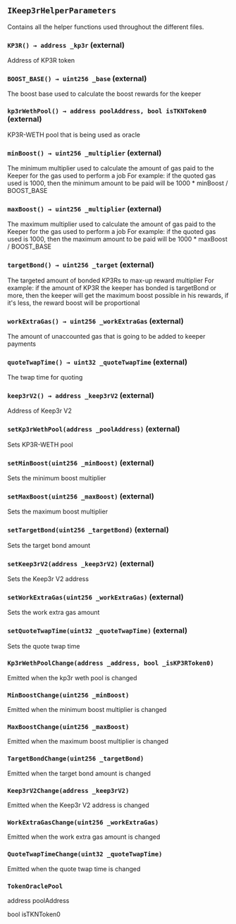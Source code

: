 ## `IKeep3rHelperParameters`

Contains all the helper functions used throughout the different files.




### `KP3R() → address _kp3r` (external)

Address of KP3R token




### `BOOST_BASE() → uint256 _base` (external)

The boost base used to calculate the boost rewards for the keeper




### `kp3rWethPool() → address poolAddress, bool isTKNToken0` (external)

KP3R-WETH pool that is being used as oracle




### `minBoost() → uint256 _multiplier` (external)

The minimum multiplier used to calculate the amount of gas paid to the Keeper for the gas used to perform a job
        For example: if the quoted gas used is 1000, then the minimum amount to be paid will be 1000 * minBoost / BOOST_BASE




### `maxBoost() → uint256 _multiplier` (external)

The maximum multiplier used to calculate the amount of gas paid to the Keeper for the gas used to perform a job
        For example: if the quoted gas used is 1000, then the maximum amount to be paid will be 1000 * maxBoost / BOOST_BASE




### `targetBond() → uint256 _target` (external)

The targeted amount of bonded KP3Rs to max-up reward multiplier
        For example: if the amount of KP3R the keeper has bonded is targetBond or more, then the keeper will get
                     the maximum boost possible in his rewards, if it's less, the reward boost will be proportional




### `workExtraGas() → uint256 _workExtraGas` (external)

The amount of unaccounted gas that is going to be added to keeper payments




### `quoteTwapTime() → uint32 _quoteTwapTime` (external)

The twap time for quoting




### `keep3rV2() → address _keep3rV2` (external)

Address of Keep3r V2




### `setKp3rWethPool(address _poolAddress)` (external)

Sets KP3R-WETH pool




### `setMinBoost(uint256 _minBoost)` (external)

Sets the minimum boost multiplier




### `setMaxBoost(uint256 _maxBoost)` (external)

Sets the maximum boost multiplier




### `setTargetBond(uint256 _targetBond)` (external)

Sets the target bond amount




### `setKeep3rV2(address _keep3rV2)` (external)

Sets the Keep3r V2 address




### `setWorkExtraGas(uint256 _workExtraGas)` (external)

Sets the work extra gas amount




### `setQuoteTwapTime(uint32 _quoteTwapTime)` (external)

Sets the quote twap time





### `Kp3rWethPoolChange(address _address, bool _isKP3RToken0)`

Emitted when the kp3r weth pool is changed




### `MinBoostChange(uint256 _minBoost)`

Emitted when the minimum boost multiplier is changed




### `MaxBoostChange(uint256 _maxBoost)`

Emitted when the maximum boost multiplier is changed




### `TargetBondChange(uint256 _targetBond)`

Emitted when the target bond amount is changed




### `Keep3rV2Change(address _keep3rV2)`

Emitted when the Keep3r V2 address is changed




### `WorkExtraGasChange(uint256 _workExtraGas)`

Emitted when the work extra gas amount is changed




### `QuoteTwapTimeChange(uint32 _quoteTwapTime)`

Emitted when the quote twap time is changed





### `TokenOraclePool`


address poolAddress


bool isTKNToken0



